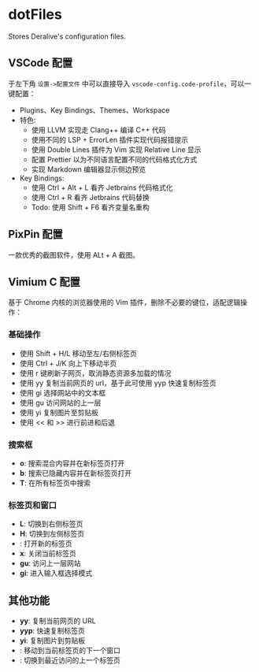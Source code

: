 # dotFiles
Stores Deralive's configuration files.

## VSCode 配置

于左下角 `设置->配置文件` 中可以直接导入 `vscode-config.code-profile`，可以一键配置：
- Plugins、Key Bindings、Themes、Workspace
- 特色:
    - 使用 LLVM 实现走 Clang++ 编译 C++ 代码
    - 使用不同的 LSP + ErrorLen 插件实现代码报错提示
    - 使用 Double Lines 插件为 Vim 实现 Relative Line 显示
    - 配置 Prettier 以为不同语言配置不同的代码格式化方式
    - 实现 Markdown 编辑器显示侧边预览
- Key Bindings:
    - 使用 Ctrl + Alt + L 看齐 Jetbrains 代码格式化
    - 使用 Ctrl + R 看齐 Jetbrains 代码替换
    - Todo: 使用 Shift + F6 看齐变量名重构

## PixPin 配置
一款优秀的截图软件，使用 ALt + A 截图。

## Vimium C 配置
基于 Chrome 内核的浏览器使用的 Vim 插件，删除不必要的键位，适配逻辑操作：

### 基础操作
- 使用 Shift + H/L 移动至左/右侧标签页
- 使用 Ctrl + J/K 向上下移动半页
- 使用 r 键刷新子网页，取消静态资源多加载的情况
- 使用 yy 复制当前网页的 url，基于此可使用 yyp 快速复制标签页
- 使用 gi 选择网站中的文本框
- 使用 gu 访问网站的上一层
- 使用 yi 复制图片至剪贴板
- 使用 << 和 >> 进行前进和后退

### 搜索框
- **o**: 搜索混合内容并在新标签页打开
- **b**: 搜索已隐藏内容并在新标签页打开
- **T**: 在所有标签页中搜索

### 标签页和窗口
- **L**: 切换到右侧标签页
- **H**: 切换到左侧标签页
- **<c-n>**: 打开新的标签页
- **x**: 关闭当前标签页
- **gu**: 访问上一层网站
- **gi**: 进入输入框选择模式

## 其他功能
- **yy**: 复制当前网页的 URL
- **yyp**: 快速复制标签页
- **yi**: 复制图片到剪贴板
- **<c-w>**: 移动到当前标签页的下一个窗口
- **<a->**: 切换到最近访问的上一个标签页
